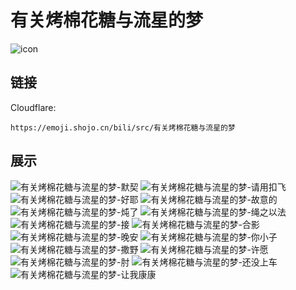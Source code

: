 # 有关烤棉花糖与流星的梦
![icon](https://emoji.shojo.cn/bili/src/有关烤棉花糖与流星的梦/icon.png)
## 链接
Cloudflare:
```
https://emoji.shojo.cn/bili/src/有关烤棉花糖与流星的梦
```
## 展示
![有关烤棉花糖与流星的梦-默契](https://emoji.shojo.cn/bili/src/有关烤棉花糖与流星的梦/有关烤棉花糖与流星的梦-默契.png)
![有关烤棉花糖与流星的梦-请用扣飞](https://emoji.shojo.cn/bili/src/有关烤棉花糖与流星的梦/有关烤棉花糖与流星的梦-请用扣飞.png)
![有关烤棉花糖与流星的梦-好耶](https://emoji.shojo.cn/bili/src/有关烤棉花糖与流星的梦/有关烤棉花糖与流星的梦-好耶.png)
![有关烤棉花糖与流星的梦-故意的](https://emoji.shojo.cn/bili/src/有关烤棉花糖与流星的梦/有关烤棉花糖与流星的梦-故意的.png)
![有关烤棉花糖与流星的梦-炖了](https://emoji.shojo.cn/bili/src/有关烤棉花糖与流星的梦/有关烤棉花糖与流星的梦-炖了.png)
![有关烤棉花糖与流星的梦-绳之以法](https://emoji.shojo.cn/bili/src/有关烤棉花糖与流星的梦/有关烤棉花糖与流星的梦-绳之以法.png)
![有关烤棉花糖与流星的梦-接](https://emoji.shojo.cn/bili/src/有关烤棉花糖与流星的梦/有关烤棉花糖与流星的梦-接.png)
![有关烤棉花糖与流星的梦-合影](https://emoji.shojo.cn/bili/src/有关烤棉花糖与流星的梦/有关烤棉花糖与流星的梦-合影.png)
![有关烤棉花糖与流星的梦-晚安](https://emoji.shojo.cn/bili/src/有关烤棉花糖与流星的梦/有关烤棉花糖与流星的梦-晚安.png)
![有关烤棉花糖与流星的梦-你小子](https://emoji.shojo.cn/bili/src/有关烤棉花糖与流星的梦/有关烤棉花糖与流星的梦-你小子.png)
![有关烤棉花糖与流星的梦-撒野](https://emoji.shojo.cn/bili/src/有关烤棉花糖与流星的梦/有关烤棉花糖与流星的梦-撒野.png)
![有关烤棉花糖与流星的梦-许愿](https://emoji.shojo.cn/bili/src/有关烤棉花糖与流星的梦/有关烤棉花糖与流星的梦-许愿.png)
![有关烤棉花糖与流星的梦-肘](https://emoji.shojo.cn/bili/src/有关烤棉花糖与流星的梦/有关烤棉花糖与流星的梦-肘.png)
![有关烤棉花糖与流星的梦-还没上车](https://emoji.shojo.cn/bili/src/有关烤棉花糖与流星的梦/有关烤棉花糖与流星的梦-还没上车.png)
![有关烤棉花糖与流星的梦-让我康康](https://emoji.shojo.cn/bili/src/有关烤棉花糖与流星的梦/有关烤棉花糖与流星的梦-让我康康.png)
